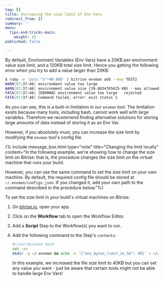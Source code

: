 ```yaml
---
tag: []
title: Increasing the size limit of Env Vars
redirect_from: []
summary: ''
menu:
  tips-and-tricks-main:
    weight: 25
published: false

---
```

By default, Environment Variables (Env Vars) have a 20KB per-environment value size limit, and a 120KB total size limit. Hence you getting the following error when you try to add a value larger than 20KB:

```bash
$ ruby -e 'puts "a"*40_000' | bitrise envman add --key TEST2
WARN[07:37:46] environment value too large                  
WARN[07:37:46] environment value size (39.0634765625 KB) - max allowed size: 20 KB 
FATA[07:37:46] [ENVMAN] environment value too large - rejected 
FATA[07:37:46] Command failed, error: exit status 1  
```

As you can see, this is a built-in limitation in our `envman` tool. The limitation exists because many tools, including bash, cannot work well with large variables. Therefore we recommend finding alternative solutions for storing large amounts of data instead of storing it as an Env Var.

However, if you absolutely must, you can increase the size limit by modifying the `envman` tool's config file.

{% include message_box.html type="note" title="Changing the limit locally" content="In the following example, we're showing how to change the size limit on Bitrise: that is, the procedure changes the size limit on the virtual machine that runs your build.

However, you can use the same command to set the size limit on your own machine. By default, the required config file should be stored at `~/.envman/configs.json`. If you changed it, add your own path to the command described in the procedure below."%}

To set the size limit in your build's virtual machines on Bitrise:

1. On [bitrise.io](www.bitrise.io), open your app.
2. Click on the **Workflow** tab to open the Workflow Editor.
3. Add a **Script** Step to the Workflow(s) you want to run.
4. Add the following command to the Step's `contents`:

   ```bash
   #!/usr/bin/env bash
   set -ex
   mkdir -p ~/.envman && echo -e '{"env_bytes_limit_in_kb": 40}' > ~/.envman/configs.json
   ```

   In this example, we increased the file size limit to 40KB but you can set any value you want - just be aware that certain tools might not be able to handle large Env Vars!